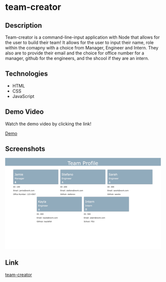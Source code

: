 # team-creator

## Description 
<p> Team-creator is a command-line-input application with Node that allows for the user to build their team! It allows for the user to input their name, role within the comapny with a choice from Manager, Engineer and Intern. They also are to provide their email and the choice for office number for a manager, github for the engineers, and the shcool if they are an intern. 

## Technologies 
<ul>
    <li> HTML
    <li> CSS
    <li> JavaScript
</ul>

## Demo Video
<p> Watch the demo video by clicking the link!

[Demo](https://drive.google.com/file/d/1vjhKOn4KYI-TeKcG34COcG4KNnO3zJ_s/view)

## Screenshots
<img src="./assets/images/screenshot.jpg" alt="Screenshot of the app fully functioning with the team members" />


## Link
[team-creator]()
